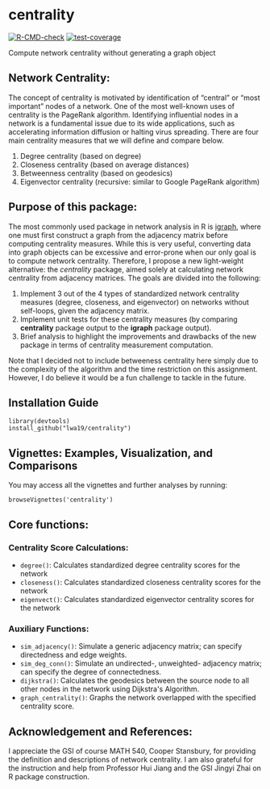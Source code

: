 # centrality

<!-- badges: start -->
[![R-CMD-check](https://github.com/lwa19/centrality/workflows/R-CMD-check/badge.svg)](https://github.com/lwa19/centrality/actions)
[![test-coverage](https://github.com/lwa19/centrality/actions/workflows/test-coverage.yaml/badge.svg)](https://github.com/lwa19/centrality/actions/workflows/test-coverage.yaml)
<!-- badges: end -->

Compute network centrality without generating a graph object


## Network Centrality: 

The concept of centrality is motivated by identification of “central” or “most important” nodes of a network. One of the most well-known uses of centrality is the PageRank algorithm. Identifying influential nodes in a network is a fundamental issue due to its wide applications, such as accelerating information diffusion or halting virus spreading. There are four main centrality measures that we will define and compare below.

1. Degree centrality (based on degree)
2. Closeness centrality (based on average distances)
3. Betweenness centrality (based on geodesics)
4. Eigenvector centrality (recursive: similar to Google PageRank algorithm)


## Purpose of this package: 

The most commonly used package in network analysis in R is [igraph](https://igraph.org/r/), where one must first construct a graph from the adjacency matrix before computing centrality measures. While this is very useful, converting data into graph objects can be excessive and error-prone when our only goal is to compute network centrality. Therefore, I propose a new light-weight alternative: the *centrality* package, aimed solely at calculating network centrality from adjacency matrices. The goals are divided into the following: 

1. Implement 3 out of the 4 types of standardized network centrality measures (degree, closeness, and eigenvector) on networks without self-loops, given the adjacency matrix. 
2. Implement unit tests for these centrality measures (by comparing **centrality** package output to the **igraph** package output). 
3. Brief analysis to highlight the improvements and drawbacks of the new package in terms of centrality measurement computation. 

Note that I decided not to include betweeness centrality here simply due to the complexity of the algorithm and the time restriction on this assignment. However, I do believe it would be a fun challenge to tackle in the future. 


## Installation Guide

```
library(devtools)
install_github("lwa19/centrality")
```

## Vignettes: Examples, Visualization, and Comparisons

You may access all the vignettes and further analyses by running: 

```
browseVignettes('centrality')
```

## Core functions: 

### Centrality Score Calculations: 
- `degree()`: Calculates standardized degree centrality scores for the network
- `closeness()`: Calculates standardized closeness centrality scores for the network
- `eigenvect()`: Calculates standardized eigenvector centrality scores for the network

### Auxiliary Functions:
-  `sim_adjacency()`: Simulate a generic adjacency matrix; can specify directedness and edge weights. 
-  `sim_deg_conn()`: Simulate an undirected-, unweighted- adjacency matrix; can specify the degree of connectedness.
-  `dijkstra()`: Calculates the geodesics between the source node to all other nodes in the network using Dijkstra's Algorithm.
-  `graph_centrality()`: Graphs the network overlapped with the specified centrality score. 

## Acknowledgement and References:

I appreciate the GSI of course MATH 540, Cooper Stansbury, for providing the definition and descriptions of network centrality. I am also grateful for the instruction and help from Professor Hui Jiang and the GSI Jingyi Zhai on R package construction. 

